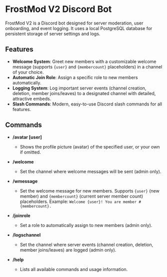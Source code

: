 # FrostMod V2 Discord Bot

FrostMod V2 is a Discord bot designed for server moderation, user onboarding, and event logging. It uses a local PostgreSQL database for persistent storage of server settings and logs.

## Features
- **Welcome System**: Greet new members with a customizable welcome message (supports `{user}` and `{membercount}` placeholders) in a channel of your choice.
- **Automatic Join Role**: Assign a specific role to new members automatically.
- **Logging System**: Log important server events (channel creation, deletion, member joins/leaves) to a designated channel with detailed, attractive embeds.
- **Slash Commands**: Modern, easy-to-use Discord slash commands for all features.

## Commands

- **/avatar [user]**
  - Shows the profile picture (avatar) of the specified user, or your own if omitted.

- **/welcome <channel>**
  - Set the channel where welcome messages will be sent (admin only).

- **/wmessage <message>**
  - Set the welcome message for new members. Supports `{user}` (new member) and `{membercount}` (current server member count) placeholders. Example: `Welcome {user}! You are member #{membercount}.`

- **/joinrole <role>**
  - Set a role to automatically assign to new members (admin only).

- **/logschannel <channel>**
  - Set the channel where server events (channel creation, deletion, member joins/leaves) are logged (admin only).

- **/help**
  - Lists all available commands and usage information.


